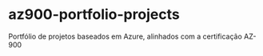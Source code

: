 # az900-portfolio-projects
Portfólio de projetos baseados em Azure, alinhados com a certificação AZ-900

